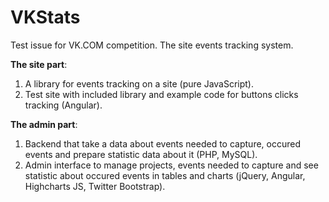 VKStats
=======
Test issue for VK.COM competition. The site events tracking system.

<b>The site part</b>:
1. A library for events tracking on a site (pure JavaScript).
2. Test site with included library and example code for buttons clicks tracking (Angular). 

<b>The admin part</b>:
1. Backend that take a data about events needed to capture, occured events and prepare statistic data about it (PHP, MySQL).
2. Admin interface to manage projects, events needed to capture and see statistic about occured events in tables and charts (jQuery, Angular, Highcharts JS, Twitter Bootstrap).







